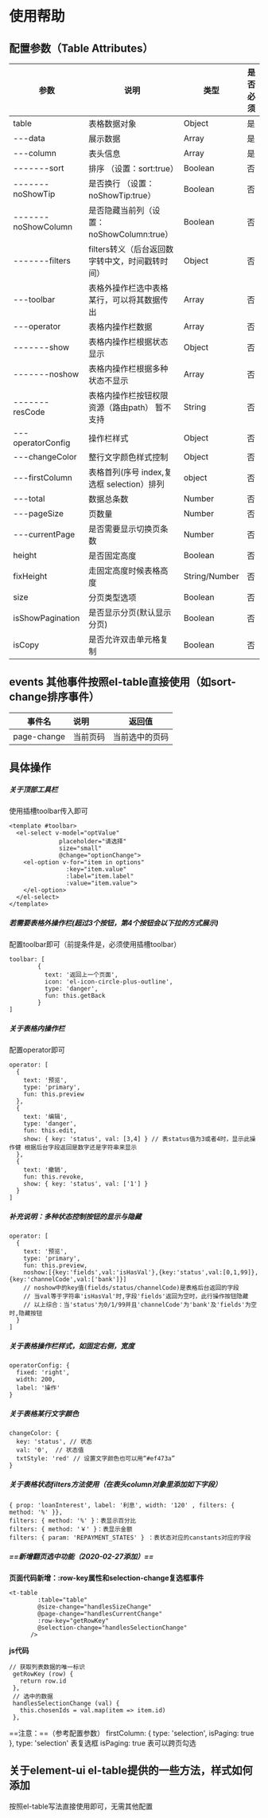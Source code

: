 # 使用帮助

## 配置参数（Table Attributes）

| 参数              | 说明                                       | 类型          | 是否必须 |
| ----------------- | ------------------------------------------ | ------------- | -------- |
| table             | 表格数据对象                               | Object        | 是       |
| ---data           | 展示数据                                   | Array         | 是       |
| ---column         | 表头信息                                   | Array         | 是       |
| -------sort       | 排序 （设置：sort:true）                   | Boolean        | 否       |
| -------noShowTip  | 是否换行 （设置：noShowTip:true）           | Boolean        | 否       |
| -------noShowColumn | 是否隐藏当前列（设置：noShowColumn:true） | Boolean        | 否       |
| -------filters    | filters转义（后台返回数字转中文，时间戳转时间）| Object    | 否       |
| ---toolbar        | 表格外操作栏选中表格某行，可以将其数据传出 | Array         | 否       |
| ---operator       | 表格内操作栏数据                           | Array         | 否       |
| -------show       | 表格内操作栏根据状态显示                   | Object        | 否       |
| -------noshow     | 表格内操作栏根据多种状态不显示             | Array         | 否       |
| -------resCode    | 表格内操作栏按钮权限资源（路由path） 暂不支持| String        | 否       |
| ---operatorConfig | 操作栏样式                                 | Object        | 否       |
| ---changeColor    | 整行文字颜色样式控制                       | Object        | 否       |
| ---firstColumn    | 表格首列(序号 index,复选框 selection）排列 | object        | 否       |
| ---total          | 数据总条数                                 | Number        | 否       |
| ---pageSize       | 页数量                                     | Number        | 否       |
| ---currentPage    | 是否需要显示切换页条数                     | Number        | 否       |
| height            | 是否固定高度                               | Boolean       | 否       |
| fixHeight         | 走固定高度时候表格高度                     | String/Number | 否       |
| size              | 分页类型选项                               | Boolean       | 否       |
| isShowPagination  | 是否显示分页(默认显示分页)                 | Boolean       | 否       |
| isCopy            | 是否允许双击单元格复制                    | Boolean       | 否       |

## events 其他事件按照el-table直接使用（如sort-change排序事件）
|   事件名    | 说明     |     返回值     |
| :---------: | :------- | :------------: |
| page-change | 当前页码 | 当前选中的页码 |

## 具体操作

  ##### 关于顶部工具栏
  使用插槽toolbar传入即可
  ```
  <template #toolbar>
    <el-select v-model="optValue"
                placeholder="请选择"
                size="small"
                @change="optionChange">
      <el-option v-for="item in options"
                  :key="item.value"
                  :label="item.label"
                  :value="item.value">
      </el-option>
    </el-select>
  </template>
  ```
  ##### 若需要表格外操作栏(超过3个按钮，第4个按钮会以下拉的方式展示)
  配置toolbar即可（前提条件是，必须使用插槽toolbar）
  ```
  toolbar: [
          {
            text: '返回上一个页面',
            icon: 'el-icon-circle-plus-outline',
            type: 'danger',
            fun: this.getBack
          }
  ]
  ```
  ##### 关于表格内操作栏
  配置operator即可
  ```
  operator: [
    {
      text: '预览',
      type: 'primary',
      fun: this.preview
    },
    {
      text: '编辑',
      type: 'danger',
      fun: this.edit,
      show: { key: 'status', val: [3,4] } // 表status值为3或者4时，显示此操作健 根据后台字段返回是数字还是字符串来显示
    },
    {
      text: '撤销',
      fun: this.revoke,
      show: { key: 'status', val: ['1'] }
    }
  ]
  ```
   ##### 补充说明：多种状态控制按钮的显示与隐藏
  ```
  operator: [
    {
      text: '预览',
      type: 'primary',
      fun: this.preview,
      noshow:[{key:'fields',val:'isHasVal'},{key:'status',val:[0,1,99]},{key:'channelCode',val:['bank']}]
      // noshow中的key值(fields/status/channelCode)是表格后台返回的字段
      // 当val等于字符串'isHasVal'时,字段'fields'返回为空时，此行操作按钮隐藏
      // 以上综合：当'status'为0/1/99并且'channelCode'为'bank'及'fields'为空时,隐藏按钮
    }
  ]
  ```
  ##### 关于表格操作栏样式，如固定右侧，宽度
  ```
  operatorConfig: {
    fixed: 'right',
    width: 200,
    label: '操作'
  }
  ```
  ##### 关于表格某行文字颜色
  ```
  changeColor: {
    key: 'status', // 状态
    val: '0',  // 状态值
    txtStyle: 'red' // 设置文字颜色也可以用“#ef473a”
  }
  ```
   ##### 关于表格状态filters方法使用（在表头column对象里添加如下字段）
  ```
  { prop: 'loanInterest', label: '利息', width: '120' , filters: { method: '%' }},
  filters: { method: '%' }：表显示百分比
  filters: { method: '￥' }：表显示金额
  filters: { param: 'REPAYMENT_STATES' } ：表状态对应的canstants对应的字段
  ```
   ##### ==新增翻页选中功能（2020-02-27添加）==
   **页面代码新增：:row-key属性和selection-change复选框事件**
  ```
  <t-table
          :table="table"
          @size-change="handlesSizeChange"
          @page-change="handlesCurrentChange"
          :row-key="getRowKey"
          @selection-change="handlesSelectionChange"
        />
  ```
  **js代码**
   ```
  // 获取列表数据的唯一标识
    getRowKey (row) {
      return row.id
    },
    // 选中的数据
    handlesSelectionChange (val) {
      this.chosenIds = val.map(item => item.id)
    },
  ```
  ==注意：==（参考配置参数）
    firstColumn: { type: 'selection', isPaging: true },
     type: 'selection' 表复选框
     isPaging: true 表可以跨页勾选
## 关于element-ui el-table提供的一些方法，样式如何添加     
  按照el-table写法直接使用即可，无需其他配置
